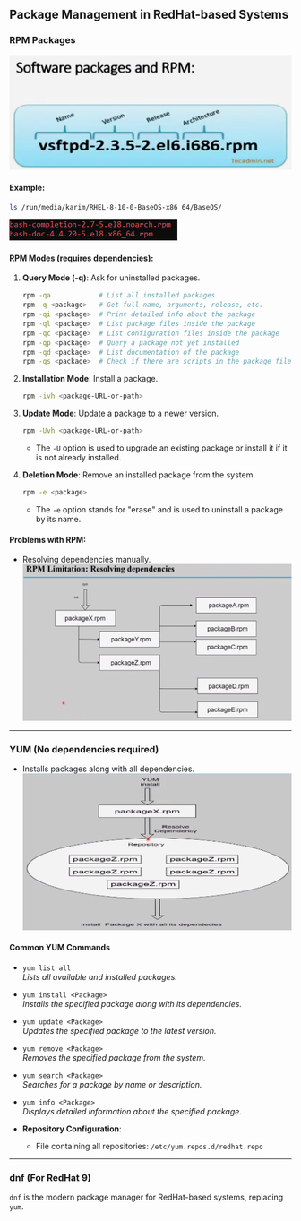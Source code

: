 
## Package Management in RedHat-based Systems

### **RPM Packages**

![alt text](image-125.png)

#### **Example**:
```bash
ls /run/media/karim/RHEL-8-10-0-BaseOS-x86_64/BaseOS/
```
![alt text](image-126.png)

#### **RPM Modes (requires dependencies)**:
1. **Query Mode (-q)**: Ask for uninstalled packages.
    ```bash
    rpm -qa            # List all installed packages
    rpm -q <package>   # Get full name, arguments, release, etc.
    rpm -qi <package>  # Print detailed info about the package
    rpm -ql <package>  # List package files inside the package
    rpm -qc <package>  # List configuration files inside the package
    rpm -qp <package>  # Query a package not yet installed
    rpm -qd <package>  # List documentation of the package
    rpm -qs <package>  # Check if there are scripts in the package files
    ```

2. **Installation Mode**: Install a package.
    ```bash
    rpm -ivh <package-URL-or-path>
    ```


3. **Update Mode**: Update a package to a newer version.
    ```bash
    rpm -Uvh <package-URL-or-path>
    ```
    - The `-U` option is used to upgrade an existing package or install it if it is not already installed.

4. **Deletion Mode**: Remove an installed package from the system.
    ```bash
    rpm -e <package>
    ```
    - The `-e` option stands for "erase" and is used to uninstall a package by its name.


#### **Problems with RPM**:
- Resolving dependencies manually.
![alt text](image-127.png)

---

### **YUM** (No dependencies required)
- Installs packages along with all dependencies.
![alt text](image-128.png)


#### **Common YUM Commands**

- `yum list all`  
    *Lists all available and installed packages.*

- `yum install <Package>`  
    *Installs the specified package along with its dependencies.*

- `yum update <Package>`  
    *Updates the specified package to the latest version.*

- `yum remove <Package>`  
    *Removes the specified package from the system.*

- `yum search <Package>`  
    *Searches for a package by name or description.*

- `yum info <Package>`  
    *Displays detailed information about the specified package.*


- **Repository Configuration**:
   - File containing all repositories: `/etc/yum.repos.d/redhat.repo`

---

### **dnf** (For RedHat 9)

`dnf` is the modern package manager for RedHat-based systems, replacing `yum`.

